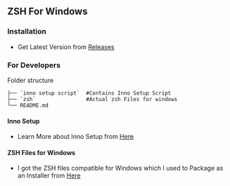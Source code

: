 ZSH For Windows 
--
### Installation
- Get Latest Version from [Releases](https://github.com/farseenmanekhan1232/zsh-for-windows/releases/tag/1.0.0)




### For Developers

Folder structure

    ├── `inno setup script`  #Contains Inno Setup Script            
    ├── `zsh`                #Actual zsh Files for windows
    └── README.md
    
    
    
    
    
#### Inno Setup 
- Learn More about Inno Setup from [Here](https://jrsoftware.org/isinfo.php)




#### ZSH Files for Windows
- I got the ZSH files compatible for Windows which I used to Package as an Installer from [Here](https://gist.github.com/farseenmanekhan1232/c2024b4296efb0d6f4106d4e596c52ff)
